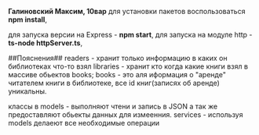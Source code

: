 **Галиновский Максим, 10вар** 
для установки пакетов воспользоваться **npm install**,

для запуска версии на Express - **npm start**, для запуска на модуле http - **ts-node httpServer.ts**,


##Пояснения##
readers - хранит только информацию в каких он библиотеках что-то взял
libraries - хранит кто когда какие книги взял в массиве обьектов books;
books - это аля иформация о "аренде" читателем книги в библиотеке, все id книг(записях об аренде) уникальны.

классы в models - выполняют чтени и запись в JSON а так же предоставляют обьекты данных для измеенния.
services - используя models делаеют все необходимые операции
